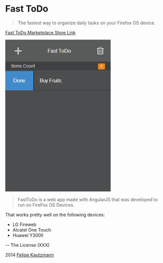 # Fast ToDo

> The fastest way to organize daily tasks on your Firefox OS device.

[Fast ToDo Marketplace Store Link](https://marketplace.firefox.com/app/fasttodo)

![FastToDo](https://github.com/felipekm/FastToDo/blob/master/app/images/143071.png?raw=true)

> FastToDo is a web app made with AngularJS that was developed to run on FireFox OS Devices.

That works pretty well on the following devices:

*  LG Fireweb
*  Alcatel One Touch
*  Huawei Y300II


--
The License (XXX)

2014 [Felipe Kautzmann](http://felipekm.github.io)
